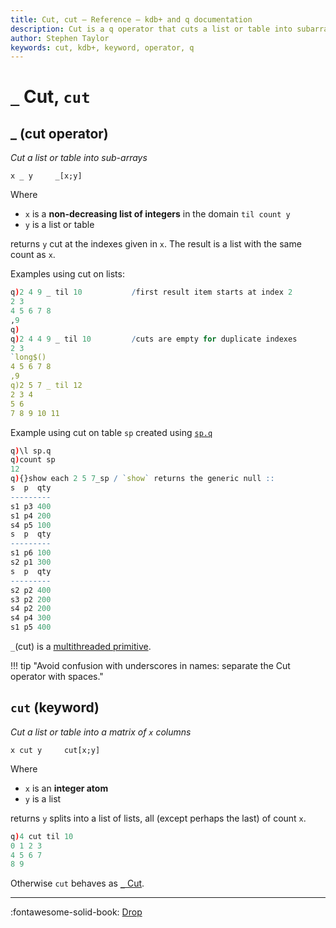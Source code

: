```yaml
---
title: Cut, cut – Reference – kdb+ and q documentation
description: Cut is a q operator that cuts a list or table into subarrays. cut is a q keyword that cuts a list or table into a matrix into a specified number of columns. 
author: Stephen Taylor
keywords: cut, kdb+, keyword, operator, q
---
```

# `_` Cut, `cut`





## _ (cut operator)

_Cut a list or table into sub-arrays_

```syntax
x _ y     _[x;y]
```

Where 

-   `x` is a **non-decreasing list of integers** in the domain `til count y` 
-   `y` is a list or table

returns `y` cut at the indexes given in `x`. The result is a list with the same count as `x`.

Examples using cut on lists:
```q
q)2 4 9 _ til 10           /first result item starts at index 2
2 3
4 5 6 7 8
,9
q)
q)2 4 4 9 _ til 10         /cuts are empty for duplicate indexes
2 3
`long$()
4 5 6 7 8
,9
q)2 5 7 _ til 12
2 3 4
5 6
7 8 9 10 11
```
Example using cut on table `sp` created using [`sp.q`](https://raw.githubusercontent.com/KxSystems/kdb/master/sp.q)
```q
q)\l sp.q
q)count sp
12
q){}show each 2 5 7_sp / `show` returns the generic null ::
s  p  qty
---------
s1 p3 400
s1 p4 200
s4 p5 100
s  p  qty
---------
s1 p6 100
s2 p1 300
s  p  qty
---------
s2 p2 400
s3 p2 200
s4 p2 200
s4 p4 300
s1 p5 400
```

`_`(cut) is a [multithreaded primitive](../kb/mt-primitives.md).

!!! tip "Avoid confusion with underscores in names: separate the Cut operator with spaces."


## `cut` (keyword)

_Cut a list or table into a matrix of `x` columns_

```syntax
x cut y     cut[x;y]
```

Where 

-   `x` is an **integer atom**
-   `y` is a list

returns `y` splits into a list of lists, all (except perhaps the last) of count `x`.

```q
q)4 cut til 10
0 1 2 3
4 5 6 7
8 9
```

Otherwise `cut` behaves as [`_` Cut](#_-cut-operator).


----

:fontawesome-solid-book:
[Drop](drop.md)
